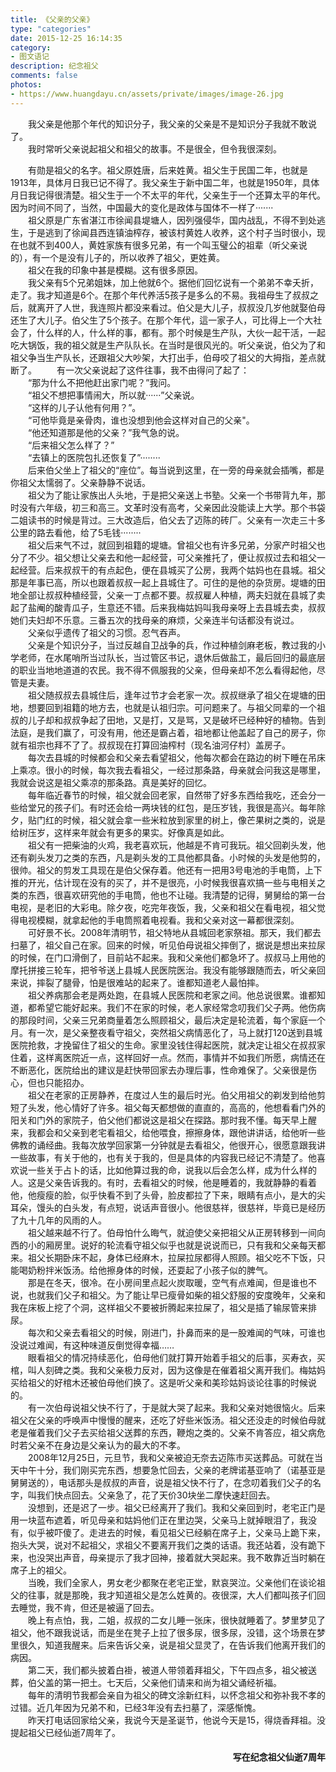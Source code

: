 ```yaml
---
title: 《父亲的父亲》
type: "categories"
date: 2015-12-25 16:14:35
category: 
- 图文语记
description: 纪念祖父
comments: false
photos:
- https://www.huangdayu.cn/assets/private/images/image-26.jpg
---
```


&emsp;&emsp;我父亲是他那个年代的知识分子，我父亲的父亲是不是知识分子我就不敢说了。  
&emsp;&emsp;我时常听父亲说起祖父和祖父的故事。不是很全，但令我很深刻。  

<!-- more -->

&emsp;&emsp;有勋是祖父的名字。祖父原姓唐，后来姓黄。祖父生于民国二年，也就是1913年，具体月日我已记不得了。我父亲生于新中国二年，也就是1950年，具体月日我记得很清楚。祖父生于一个不太平的年代，父亲生于一个还算太平的年代。因为时间不同了，当然，中国最大的变化是政体与国体不一样了·······  
&emsp;&emsp;祖父原是广东省湛江市徐闻县堤塘人，因列强侵华，国内战乱，不得不到处逃生，于是逃到了徐闻县西连镇油榨存，被该村黄姓人收养，这个村子当时很小，现在也就不到400人，黄姓家族有很多兄弟，有一个叫玉璧公的祖辈（听父亲说的），有一个是没有儿子的，所以收养了祖父，更姓黄。  
&emsp;&emsp;祖父在我的印象中甚是模糊。这有很多原因。  
&emsp;&emsp;我父亲有5个兄弟姐妹，加上他就6个。据他们回忆说有一个弟弟不幸夭折，走了。我才知道是6个。在那个年代养活5孩子是多么的不易。我祖母生了叔叔之后，就离开了人世，我连照片都没来看过。伯父是大儿子，叔叔没几岁他就娶伯母还生了大儿子。伯父生了5个孩子。在那个年代，這一家子人，可比得上一个大社会了，什么样的人，什么样的事，都有。那个时候是生产队，大伙一起干活，一起吃大锅饭，我的祖父就是生产队队长。在当时是很风光的。听父亲说，伯父为了和祖父争当生产队长，还跟祖父大吵架，大打出手，伯母咬了祖父的大拇指，差点就断了。
&emsp;&emsp;有一次父亲说起了这件往事，我不由得问了起了：  
&emsp;&emsp;“那为什么不把他赶出家门呢？”我问。  
&emsp;&emsp;“祖父不想把事情闹大，所以就······”父亲说。  
&emsp;&emsp;“这样的儿子认他有何用？”。  
&emsp;&emsp;“可他毕竟是亲骨肉，谁也没想到他会这样对自己的父亲"。  
&emsp;&emsp;“他还知道那是他的父亲？”我气急的说。  
&emsp;&emsp;“后来祖父怎么样了？”  
&emsp;&emsp;“去镇上的医院包扎还恢复了”········  
&emsp;&emsp;后来伯父坐上了祖父的“座位”。每当说到这里，在一旁的母亲就会插嘴，都是你祖父太懦弱了。父亲静静不说话。  
&emsp;&emsp;祖父为了能让家族出人头地，于是把父亲送上书塾。父亲一个书带背九年，那时没有六年级，初三和高三。文革时没有高考，父亲因此没能读上大学。那个书袋二姐读书的时候是背过。三大改造后，伯父去了迈陈的砖厂。父亲有一次走三十多公里的路去看他，给了5毛钱········  
&emsp;&emsp;祖父后来气不过，就回到祖籍的堤塘。曾祖父也有许多兄弟，分家产时祖父也分了不少。祖父想让父亲去和他一起经营，可父亲推托了，便让叔叔过去和祖父一起经营。后来叔叔干的有点起色，便在县城买了公房，我两个姑妈也在县城。祖父那是年事已高，所以也跟着叔叔一起上县城住了。可住的是他的杂货房。堤塘的田地全部让叔叔种植经营，父亲一丁点都不要。叔叔雇人种植，两夫妇就在县城了卖起了盐阉的酸青瓜子，生意还不错。后来我梅姑妈叫我母亲呀上去县城去卖，叔叔她们夫妇却不乐意。三番五次的找母亲的麻烦，父亲连半句话都没有说过。  
&emsp;&emsp;父亲似乎遗传了祖父的习惯。忍气吞声。  
&emsp;&emsp;父亲是个知识分子，当过反越自卫战争的兵，作过种植剑麻老板，教过我的小学老师，在水尾哨所当过队长，当过管区书记，退休后做盐工，最后回归的最底层的职业当地地道道的农民。我不得不佩服我的父亲，但母亲却不怎么看得起他，尽管是夫妻。  
&emsp;&emsp;祖父随叔叔去县城住后，逢年过节才会老家一次。叔叔继承了祖父在堤塘的田地，想要回到祖籍的地方去，也就是认祖归宗。可问题来了。与祖父同辈的一个祖叔的儿子却和叔叔争起了田地，又是打，又是骂，又是破坏已经种好的植物。告到法庭，是我们赢了，可没有用，他还是霸占着，祖地都让他盖起了自己的房子，你就有祖宗也拜不了了。叔叔现在打算回油榨村（现名油河仔村）盖房子。  
&emsp;&emsp;每次去县城的时候都会和父亲去看望祖父，他每次都会在路边的树下睡在吊床上乘凉。很小的时候，每次我去看祖父，一经过那条路，母亲就会问我这是哪里，我就会说这是祖父乘凉的那条路。真是美好的回忆。  
&emsp;&emsp;每年临近春节的时候，祖父就会回老家，自然带了好多东西给我吃，还会分一些给堂兄的孩子们。有时还会给一两块钱的红包，是压岁钱，我很是高兴。每年除夕，贴门红的时候，祖父就会拿一些米粒放到家里的树上，像芒果树之类的，说是给树压岁，这样来年就会有更多的果实。好像真是如此。  
&emsp;&emsp;祖父有一把柴油的火鸡，我老喜欢玩，他越是不肯可我玩。祖父回剃头发，他还有剃头发刀之类的东西，凡是剃头发的工具他都具备。小时候的头发是他剪的，很帅。祖父的剪发工具现在是伯父保存着。他还有一把用3号电池的手电筒，上下推的开光，估计现在没有的买了，并不是很亮，小时候我很喜欢搞一些与电相关之类的东西，很喜欢研究他的手电筒，他也不让碰。我清楚的记得，舅舅给的第一台电视，是老旧的大彩电。除夕夜，吃完年夜饭，我，父亲和祖父在看电视，祖父觉得电视模糊，就拿起他的手电筒照着电视看。我和父亲对这一幕都很深刻。  
&emsp;&emsp;可好景不长。2008年清明节，祖父特地从县城回老家祭祖。那天，我们都去扫墓了，祖父自己在家。回来的时候，听见伯母说祖父摔倒了，据说是想出来拉尿的时候，在门口滑倒了，目前站不起来。我和父亲他们都急坏了。叔叔马上用他的摩托拼接三轮车，把爷爷送上县城人民医院医治。我没有能够跟随而去，听父亲回来说，摔裂了腿骨，怕是很难站的起来了。谁都知道老人最怕摔。  
&emsp;&emsp;祖父养病那会老是两处跑，在县城人民医院和老家之间。他总说很累。谁都知道，都希望它能好起来。我们不在家的时候，老人家经常念叨我们父子两。他伤病的那段时间，父亲三兄弟商量着怎么照顾祖父，最后决定是轮流着，每个家庭一个月。有一次，是父亲整夜看守祖父，突然祖父病情恶化了，马上就打120送到县城医院抢救，才挽留住了祖父的生命。家里没钱住得起医院，就决定让祖父在叔叔家住着，这样离医院近一点，这样回好一点。然而，事情并不如我们所愿，病情还在不断恶化，医院给出的建议是赶快带回家去办理后事，性命难保了。父亲很是伤心，但也只能招办。  
&emsp;&emsp;祖父在老家的正房静养，在度过人生的最后时光。伯父用祖父的剃发到给他剪短了头发，他心情好了许多。祖父每天都想做的直直的，高高的，他想看看门外的阳关和门外的家院子，伯父他们都说这是祖父在探路。那时我不懂。每天早上醒来，我都会和父亲到老宅看祖父，给他喂食，擦擦身体，跟他讲讲话，给他听一些佛教的诵经曲。我每次放学回家第一分钟就是去看祖父，他很开心，很愿意跟我讲一些故事，有关于他的，也有关于我的，但是具体的内容我已经记不清楚了。他喜欢说一些关于占卜的话，比如他算过我的命，说我以后会怎么样，成为什么样的人。这是父亲告诉我的。有时，去看祖父的时候，他是睡着的，我就静静的看着他，他瘦瘦的脸，似乎快看不到了头骨，脸皮都拉了下来，眼睛有点小，是大的尖耳朵，馒头的白头发，有点短，说话声音很小。他很慈祥，很慈祥，毕竟已是经历了九十几年的风雨的人。  
&emsp;&emsp;祖父越来越不行了。伯母怕什么晦气，就迫使父亲把祖父从正房转移到一间向西的小的厢房里。说好的轮流看守祖父似乎也就是说说而已，只有我和父亲每天都来。祖父长期卧床不起，身体已经麻木，拉屎拉尿都得人照顾。祖父吃不下饭，只能喝奶粉拌米饭汤。给他擦身体的时候，还耍起了小孩子似的脾气。  
&emsp;&emsp;那是在冬天，很冷。在小房间里点起火炭取暖，空气有点难闻，但是谁也不说，也就我们父子和祖父。为了能让早已瘦骨如柴的祖父舒服的安度晚年，父亲和我在床板上挖了个洞，这样祖父不要被折腾起来拉屎了，祖父是插了输尿管来排尿。  
&emsp;&emsp;每次和父亲去看祖父的时候，刚进门，扑鼻而来的是一股难闻的气味，可谁也没说过难闻，有这种味道反倒觉得幸福……  
&emsp;&emsp;眼看祖父的情况持续恶化，伯母他们就打算开始着手祖父的后事，买寿衣，买棺，叫人刻碑之类。我和父亲极力反对，因为这像是在催着祖父离开我们。梅姑妈买给祖父的好棺木还被伯母他们换了。这是听父亲和美珍姑妈谈论往事的时候说的。  
&emsp;&emsp;有一次伯母说祖父快不行了，于是就大哭了起来。我和父亲对她很恼火。后来祖父在父亲的呼唤声中慢慢的醒来，还吃了好些米饭汤。祖父还没走的时候伯母就老是催着我们父子去买给祖父送葬的东西，鞭炮之类的。父亲不肯答应，祖父病危时若父亲不在身边是父亲认为的最大的不孝。  
&emsp;&emsp;2008年12月25日，元旦节，我和父亲被迫无奈去迈陈市买送葬品。可就在当天中午十分，我们刚买完东西，想要急忙回去，父亲的老牌诺基亚响了（诺基亚是舅舅送的），电话那头是叔叔的声音，说是祖父快不行了，在念叨着我们父子的名字，叫我们快点回去。父亲急了，花了天价30块坐二摩快速赶回去。  
&emsp;&emsp;没想到，还是迟了一步。祖父已经离开了我们。我和父亲回到时，老宅正门是用一块蓝布遮着，听见母亲和姑妈他们正在里边哭，父亲马上就掉眼泪了，我没有，似乎被吓傻了。走进去的时候，看见祖父已经躺在席子上，父亲马上跪下来，抱头大哭，说对不起祖父，求祖父不要离开我们之类的话语。我还站着，没有跪下来，也没哭出声音，母亲提示了我才回神，接着就大哭起来。我不敢靠近当时躺在席子上的祖父。  
&emsp;&emsp;当晚，我们全家人，男女老少都聚在老宅正堂，默哀哭泣。父亲他们在谈论祖父的往事，就是那晚，我才知道祖父是怎么姓黄的。夜很深，大人们都叫孩子们回去睡觉，我不肯，但还是被逼了回去。  
&emsp;&emsp;晚上有点怕，我，二姐，叔叔的二女儿睡一张床，很快就睡着了。梦里梦见了祖父，他不跟我说话，而是坐在凳子上拉了很多尿，很多尿，没错，这个场景在梦里很久，知道我醒来。后来告诉父亲，说是祖父显灵了，在告诉我们他离开我们的病因。  
&emsp;&emsp;第二天，我们都头披着白褂，被道人带领着拜祖父，下午四点多，祖父被送葬，伯父盖的第一把土。七天后，父亲他们请来和尚为祖父诵经祈福。  
&emsp;&emsp;每年的清明节我都会亲自为祖父的碑文涂新红料，以怀念祖父和弥补我不孝的过错。近几年因为兄弟不和，已经3年没有去扫墓了，深感惭愧。  
&emsp;&emsp;昨天打电话回家给父亲，我说今天是圣诞节，他说今天是15，得烧香拜祖。没提起祖父已经仙逝7周年了。  
  
<h4 align="right">写在纪念祖父仙逝7周年</h4>